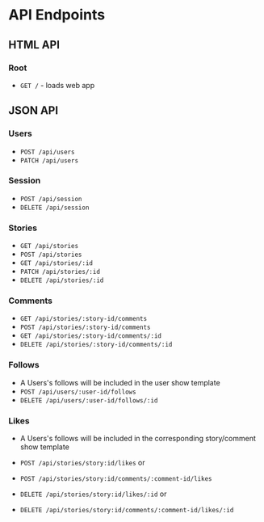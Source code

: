 # API Endpoints

## HTML API

### Root

- `GET /` - loads web app

## JSON API

### Users

- `POST /api/users`
- `PATCH /api/users`

### Session

- `POST /api/session`
- `DELETE /api/session`

### Stories

- `GET /api/stories`
- `POST /api/stories`
- `GET /api/stories/:id`
- `PATCH /api/stories/:id`
- `DELETE /api/stories/:id`

### Comments

- `GET /api/stories/:story-id/comments`
- `POST /api/stories/:story-id/comments`
- `GET /api/stories/:story-id/comments/:id`
- `DELETE /api/stories/:story-id/comments/:id`


### Follows

- A Users's follows will be included in the user show template
- `POST /api/users/:user-id/follows`
- `DELETE /api/users/:user-id/follows/:id`

### Likes

- A Users's follows will be included in the corresponding story/comment show template
- `POST /api/stories/story:id/likes`
or
- `POST /api/stories/story:id/comments/:comment-id/likes`

- `DELETE /api/stories/story:id/likes/:id`
or
- `DELETE /api/stories/story:id/comments/:comment-id/likes/:id`
